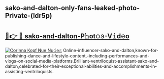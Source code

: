 ## sako-and-dalton-only-fans​-leaked-photo​-Private-(ldr5p)


# <h2><a href="https://mediaupload.pro?title=sako-and-dalton&ref=git">🔗👉 🔴 sako-and-dalton-P𝚑ot𝚘𝚜-V𝚒d𝚎o</a></h2>

[![Corinna Kopf Nue Nu𝚍e𝚜](https://i.imgur.com/0qMVB7G.gif)](https://mediaupload.pro?title=sako-and-dalton&ref=git)
Online-influencer-sako-and-dalton,known-for-publishing-dance-and-lifestyle-content,-including-performances-and-vlogs-on-social-media-platforms.Brilliant-ventriloquist-assistant-sako-and-dalton,celebrated-for-their-exceptional-abilities-and-accomplishments-in-assisting-ventriloquists.  